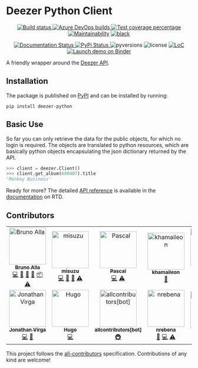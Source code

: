 Deezer Python Client
====================

<p align="center">
  <a href="https://travis-ci.com/browniebroke/deezer-python">
    <img src="https://img.shields.io/travis/com/browniebroke/deezer-python.svg?style=flat-square&amp;logo=travis" alt="Build status">
  </a>
  <a href="https://dev.azure.com/BrownieBroke/BrownieBroke/_build?definitionId=1">
    <img src="https://img.shields.io/azure-devops/build/BrownieBroke/BrownieBroke/1?logo=azuredevops&amp;style=flat-square" alt="Azure DevOps builds">
  </a>
  <a href="https://codecov.io/gh/browniebroke/deezer-python">
    <img src="https://img.shields.io/codecov/c/github/browniebroke/deezer-python.svg?logo=codecov&amp;style=flat-square" alt="Test coverage percentage">
  </a>
  <a href="https://codeclimate.com/github/browniebroke/deezer-python/maintainability">
    <img src="https://api.codeclimate.com/v1/badges/bfbf562a06742972c694/maintainability" alt="Maintainability"></a>
  <a href="https://github.com/ambv/black">
    <img src="https://img.shields.io/badge/code%20style-black-000000.svg" alt="black">
  </a>
</p>
<p align="center">
  <a href="https://deezer-python.readthedocs.io">
    <img src="https://img.shields.io/readthedocs/deezer-python.svg?logo=read-the-docs&amp;style=flat-square" alt="Documentation Status">
  </a>
  <a href="https://pypi.org/project/deezer-python/">
    <img src="https://img.shields.io/pypi/v/deezer-python.svg?logo=python&amp;logoColor=fff&amp;style=flat-square" alt="PyPi Status">
  </a>
  <img src="https://img.shields.io/pypi/pyversions/deezer-python.svg?style=flat-square" alt="pyversions">
  <img src="https://img.shields.io/pypi/l/deezer-python.svg?style=flat-square" alt="license">
  <a href="https://github.com/browniebroke/deezer-python">
    <img src="https://tokei.rs/b1/github/browniebroke/deezer-python/" alt="LoC">
  </a>
  <a href="https://mybinder.org/v2/gh/browniebroke/deezer-python/master?filepath=demo.ipynb">
    <img src="https://mybinder.org/badge_logo.svg" alt="Launch demo on Binder">
  </a>
</p>

A friendly wrapper around the [Deezer
API](http://developers.deezer.com/api).

Installation
------------

The package is published on
[PyPI](https://pypi.org/project/deezer-python/) and can be installed by running:

    pip install deezer-python

Basic Use
---------

So far you can only retrieve the data for the public objects, for which
no login is required. The objects are translated to python resources,
which are basically python objects encapsulating the json dictionary
returned by the API.

``` python
>>> client = deezer.Client()
>>> client.get_album(680407).title
'Monkey Business'
```

Ready for more? The detailed [API
reference](https://deezer-python.readthedocs.io/api_reference/toc.html)
is available in the
[documentation](http://deezer-python.readthedocs.io/) on RTD.

Contributors
------------

<!-- ALL-CONTRIBUTORS-LIST:START - Do not remove or modify this section -->
<!-- prettier-ignore -->
<table>
  <tr>
    <td align="center"><a href="https://www.twitter.com/_BrunoAlla"><img src="https://avatars1.githubusercontent.com/u/861044?v=4" width="100px;" alt="Bruno Alla"/><br /><sub><b>Bruno Alla</b></sub></a><br /><a href="https://github.com/browniebroke/deezer-python/commits?author=browniebroke" title="Code">💻</a> <a href="https://github.com/browniebroke/deezer-python/commits?author=browniebroke" title="Documentation">📖</a> <a href="#ideas-browniebroke" title="Ideas, Planning, & Feedback">🤔</a> <a href="#maintenance-browniebroke" title="Maintenance">🚧</a> <a href="#platform-browniebroke" title="Packaging/porting to new platform">📦</a> <a href="https://github.com/browniebroke/deezer-python/commits?author=browniebroke" title="Tests">⚠️</a></td>
    <td align="center"><a href="https://github.com/misuzu"><img src="https://avatars1.githubusercontent.com/u/248143?v=4" width="100px;" alt="misuzu"/><br /><sub><b>misuzu</b></sub></a><br /><a href="https://github.com/browniebroke/deezer-python/commits?author=misuzu" title="Code">💻</a> <a href="https://github.com/browniebroke/deezer-python/commits?author=misuzu" title="Documentation">📖</a> <a href="#ideas-misuzu" title="Ideas, Planning, & Feedback">🤔</a> <a href="https://github.com/browniebroke/deezer-python/commits?author=misuzu" title="Tests">⚠️</a></td>
    <td align="center"><a href="https://github.com/pfouque"><img src="https://avatars1.githubusercontent.com/u/8300001?v=4" width="100px;" alt="Pascal"/><br /><sub><b>Pascal</b></sub></a><br /><a href="https://github.com/browniebroke/deezer-python/commits?author=pfouque" title="Code">💻</a> <a href="https://github.com/browniebroke/deezer-python/commits?author=pfouque" title="Tests">⚠️</a></td>
    <td align="center"><a href="https://github.com/khamaileon"><img src="https://avatars2.githubusercontent.com/u/1322166?v=4" width="100px;" alt="khamaileon"/><br /><sub><b>khamaileon</b></sub></a><br /><a href="https://github.com/browniebroke/deezer-python/commits?author=khamaileon" title="Documentation">📖</a></td>
    <td align="center"><a href="https://github.com/sheregeda"><img src="https://avatars3.githubusercontent.com/u/2856444?v=4" width="100px;" alt="Nikolay Sheregeda"/><br /><sub><b>Nikolay Sheregeda</b></sub></a><br /><a href="https://github.com/browniebroke/deezer-python/commits?author=sheregeda" title="Code">💻</a> <a href="https://github.com/browniebroke/deezer-python/commits?author=sheregeda" title="Tests">⚠️</a></td>
    <td align="center"><a href="https://github.com/horstmannmat"><img src="https://avatars1.githubusercontent.com/u/11761333?v=4" width="100px;" alt="Matheus Horstmann"/><br /><sub><b>Matheus Horstmann</b></sub></a><br /><a href="https://github.com/browniebroke/deezer-python/commits?author=horstmannmat" title="Code">💻</a> <a href="https://github.com/browniebroke/deezer-python/commits?author=horstmannmat" title="Documentation">📖</a></td>
    <td align="center"><a href="https://github.com/MDCEY"><img src="https://avatars2.githubusercontent.com/u/3812864?v=4" width="100px;" alt="Kieran Wynne"/><br /><sub><b>Kieran Wynne</b></sub></a><br /><a href="https://github.com/browniebroke/deezer-python/commits?author=MDCEY" title="Code">💻</a></td>
  </tr>
  <tr>
    <td align="center"><a href="https://github.com/jnth"><img src="https://avatars0.githubusercontent.com/u/7796167?v=4" width="100px;" alt="Jonathan Virga"/><br /><sub><b>Jonathan Virga</b></sub></a><br /><a href="https://github.com/browniebroke/deezer-python/commits?author=jnth" title="Code">💻</a> <a href="https://github.com/browniebroke/deezer-python/commits?author=jnth" title="Documentation">📖</a></td>
    <td align="center"><a href="https://github.com/hugovk"><img src="https://avatars2.githubusercontent.com/u/1324225?v=4" width="100px;" alt="Hugo"/><br /><sub><b>Hugo</b></sub></a><br /><a href="https://github.com/browniebroke/deezer-python/commits?author=hugovk" title="Code">💻</a></td>
    <td align="center"><a href="https://github.com/all-contributors/all-contributors-bot"><img src="https://avatars3.githubusercontent.com/u/46843839?v=4" width="100px;" alt="allcontributors[bot]"/><br /><sub><b>allcontributors[bot]</b></sub></a><br /><a href="#infra-allcontributors" title="Infrastructure (Hosting, Build-Tools, etc)">🚇</a></td>
    <td align="center"><a href="https://github.com/nrebena"><img src="https://avatars3.githubusercontent.com/u/49879400?v=4" width="100px;" alt="nrebena"/><br /><sub><b>nrebena</b></sub></a><br /><a href="https://github.com/browniebroke/deezer-python/issues?q=author%3Anrebena" title="Bug reports">🐛</a> <a href="https://github.com/browniebroke/deezer-python/commits?author=nrebena" title="Code">💻</a> <a href="https://github.com/browniebroke/deezer-python/commits?author=nrebena" title="Tests">⚠️</a></td>
    <td align="center"><a href="https://github.com/spvkgn"><img src="https://avatars0.githubusercontent.com/u/4147135?v=4" width="100px;" alt="Pavel"/><br /><sub><b>Pavel</b></sub></a><br /><a href="https://github.com/browniebroke/deezer-python/issues?q=author%3Aspvkgn" title="Bug reports">🐛</a></td>
    <td align="center"><a href="http://www.idiap.ch || www.edeltech.ch"><img src="https://avatars0.githubusercontent.com/u/898010?v=4" width="100px;" alt="Samuel Gaist"/><br /><sub><b>Samuel Gaist</b></sub></a><br /><a href="https://github.com/browniebroke/deezer-python/commits?author=sgaist" title="Code">💻</a> <a href="https://github.com/browniebroke/deezer-python/commits?author=sgaist" title="Tests">⚠️</a> <a href="#security-sgaist" title="Security">🛡️</a></td>
  </tr>
</table>

<!-- ALL-CONTRIBUTORS-LIST:END -->

This project follows the [all-contributors](https://allcontributors.org) specification.
Contributions of any kind are welcome!
